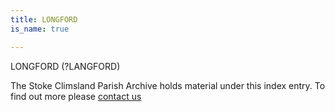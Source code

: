 ```yaml
---
title: LONGFORD
is_name: true

---
```


LONGFORD (?LANGFORD)


The Stoke Climsland Parish Archive holds material under this index entry. To find out more please [contact us](/contact/)
